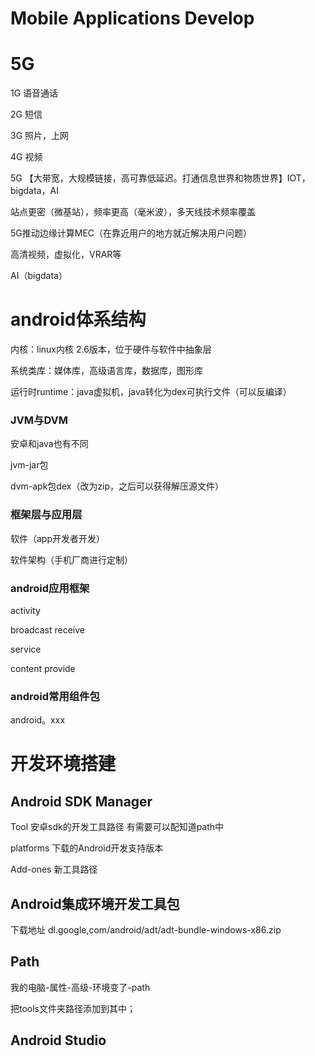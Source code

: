 # Mobile Applications Develop

# 5G

1G 语音通话

2G 短信

3G 照片，上网

4G 视频

5G 【大带宽，大规模链接，高可靠低延迟。打通信息世界和物质世界】IOT，bigdata，AI

站点更密（微基站），频率更高（毫米波），多天线技术频率覆盖



5G推动边缘计算MEC（在靠近用户的地方就近解决用户问题）

高清视频，虚拟化，VRAR等

AI（bigdata）



# android体系结构

内核：linux内核 2.6版本，位于硬件与软件中抽象层

系统类库：媒体库，高级语言库，数据库，图形库

运行时runtime：java虚拟机，java转化为dex可执行文件（可以反编译）



### JVM与DVM

安卓和java也有不同

jvm-jar包

dvm-apk包dex（改为zip，之后可以获得解压源文件）



### 框架层与应用层

软件（app开发者开发）

软件架构（手机厂商进行定制）



### android应用框架

activity

broadcast receive

service

content provide



### android常用组件包

android。xxx



# 开发环境搭建

## Android SDK Manager

Tool  安卓sdk的开发工具路径 有需要可以配知道path中

platforms 下载的Android开发支持版本

Add-ones 新工具路径



## Android集成环境开发工具包

下载地址 dl.google,com/android/adt/adt-bundle-windows-x86.zip



## Path

我的电脑-属性-高级-环境变了-path

把tools文件夹路径添加到其中；



## Android Studio













































































































